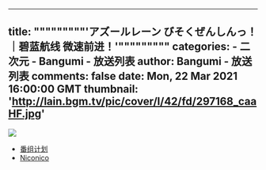 
---
title: """""""""'アズールレーン びそくぜんしんっ！｜碧蓝航线 微速前进！'"""""""""
categories: 
    - 二次元
    - Bangumi - 放送列表
author: Bangumi - 放送列表
comments: false
date: Mon, 22 Mar 2021 16:00:00 GMT
thumbnail: 'http://lain.bgm.tv/pic/cover/l/42/fd/297168_caaHF.jpg'
---

<div>   
<img src="http://lain.bgm.tv/pic/cover/l/42/fd/297168_caaHF.jpg" referrerpolicy="no-referrer"><ul><li><a href="https://bangumi.tv/subject/297168">番组计划</a></li><li><a href="https://ch.nicovideo.jp/azurlane-bisoku">Niconico</a></li></ul>  
</div>
            